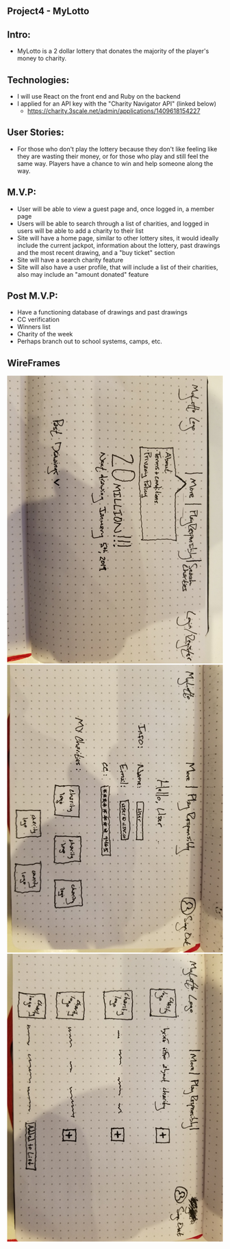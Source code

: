 ## Project4 - MyLotto

## Intro:
- MyLotto is a 2 dollar lottery that donates the majority of the player's money to charity.

## Technologies:
- I will use React on the front end and Ruby on the backend
- I applied for an API key with the "Charity Navigator API" (linked below)
  - https://charity.3scale.net/admin/applications/1409618154227

## User Stories:
- For those who don't play the lottery because they don't like feeling like they are wasting their money, or for those who play and still feel the same way. Players have a chance to win and help someone along the way.

## M.V.P:
- User will be able to view a guest page and, once logged in, a member page
- Users will be able to search through a list of charities, and logged in users will be able to add a charity to their list
- Site will have a home page, similar to other lottery sites, it would ideally include the current jackpot, information about the lottery, past drawings and the most recent drawing, and a "buy ticket" section
- Site will have a search charity feature
- Site will also have a user profile, that will include a list of their charities, also may include an "amount donated" feature

## Post M.V.P:
- Have a functioning database of drawings and past drawings
- CC verification
- Winners list
- Charity of the week
- Perhaps branch out to school systems, camps, etc.

## WireFrames
![HomePage](wireFrames/homepage.jpg)
![UserProfile](wireFrames/userProfile.jpg)
![CharitySearch](wireFrames/charities.jpg)
